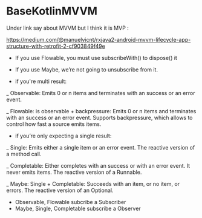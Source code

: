 # BaseKotlinMVVM

Under link say about MVVM but I think it is MVP : 

https://medium.com/@manuelvicnt/rxjava2-android-mvvm-lifecycle-app-structure-with-retrofit-2-cf903849f49e

* If you use Flowable, you must use subscribeWith() to dispose() it
* If you use Maybe, we’re not going to unsubscribe from it.

* if you're multi result:

_ Observable: Emits 0 or n items and terminates with an success or an error event.

_ Flowable: is observable + backpressure: Emits 0 or n items and terminates with an success or an error event. Supports backpressure, which allows to control how fast a source emits items.

* if you’re only expecting a single result:

_ Single: Emits either a single item or an error event. The reactive version of a method call.

_ Completable: Either completes with an success or with an error event. It never emits items. The reactive version of a Runnable.

_ Maybe: Single + Completable: Succeeds with an item, or no item, or errors. The reactive version of an Optional.

* Observable, Flowable subcribe a Subscriber
* Maybe, Single, Completable subscribe a Observer
